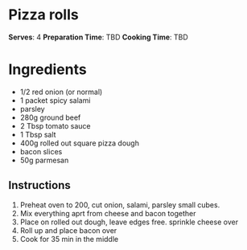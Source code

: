 # Pizza rolls
**Serves**: 4
**Preparation Time**: TBD
**Cooking Time**: TBD
# Ingredients
-   1/2 red onion (or normal)
-   1 packet spicy salami
-   parsley
-   280g ground beef
-   2 Tbsp tomato sauce
-   1 Tbsp salt
-   400g rolled out square pizza dough
-   bacon slices
-   50g parmesan

## Instructions

1. Preheat oven to 200, cut onion, salami, parsley small cubes.
2. Mix everything aprt from cheese and bacon together
3.  Place on rolled out dough, leave edges free. sprinkle cheese over
4.  Roll up and place bacon over
5.  Cook for 35 min in the middle